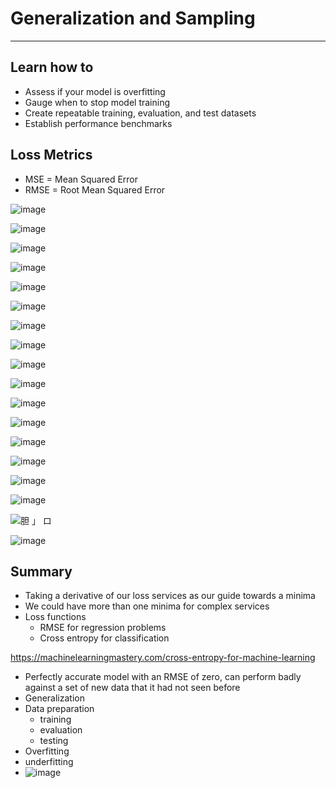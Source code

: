 # Generalization and Sampling

---

## Learn how to

- Assess if your model is overfitting
- Gauge when to stop model training
- Create repeatable training, evaluation, and test datasets
- Establish performance benchmarks

## Loss Metrics

- MSE = Mean Squared Error
- RMSE = Root Mean Squared Error

![image](media/Generalization-and-Sampling-image1.png)

![image](media/Generalization-and-Sampling-image2.png)

![image](media/Generalization-and-Sampling-image3.png)

![image](media/Generalization-and-Sampling-image4.png)

![image](media/Generalization-and-Sampling-image5.png)

![image](media/Generalization-and-Sampling-image6.png)

![image](media/Generalization-and-Sampling-image7.png)

![image](media/Generalization-and-Sampling-image8.png)

![image](media/Generalization-and-Sampling-image9.png)

![image](media/Generalization-and-Sampling-image10.png)

![image](media/Generalization-and-Sampling-image11.png)

![image](media/Generalization-and-Sampling-image12.png)

![image](media/Generalization-and-Sampling-image13.png)

![image](media/Generalization-and-Sampling-image14.png)

![image](media/Generalization-and-Sampling-image15.png)

![image](media/Generalization-and-Sampling-image16.png)

![胆 」 ロ ](media/Generalization-and-Sampling-image17.png)

![image](media/Generalization-and-Sampling-image18.png)

## Summary

- Taking a derivative of our loss services as our guide towards a minima
- We could have more than one minima for complex services
- Loss functions
  - RMSE for regression problems
  - Cross entropy for classification

<https://machinelearningmastery.com/cross-entropy-for-machine-learning>

- Perfectly accurate model with an RMSE of zero, can perform badly against a set of new data that it had not seen before
- Generalization
- Data preparation
  - training
  - evaluation
  - testing
- Overfitting
- underfitting
- ![image](media/Generalization-and-Sampling-image19.png)
